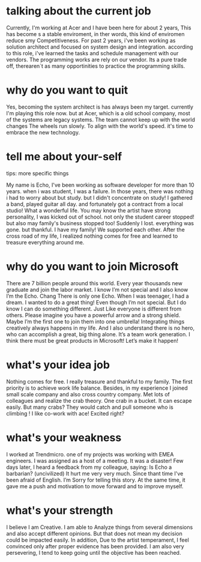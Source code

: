 # talking about the current job

Currently, I'm working at Acer and I have been here for about 2 years, This has become s a stable enviroment, in ther words, this kind of enviromen reduce smy Competitiveness. For past 2 years, i've been working as solution architect and focused on system design and integration. according to this role, i've learned the tasks and schedule management with our vendors. The programming works are rely on our vendor. Its a pure trade off, therearen`t as many opportinities to practice the programming skills.

# why do you want to quit

Yes, becoming the system architect is has always been my target. currently I'm playing this role now. but at Acer, which is a old school company, most of the systems are legacy systems. The team cannot keep up with the world changes The wheels run slowly. To align with the world's speed. it's time to embrace the new technology.

# tell me about your-self

tips: more specific things

My name is Echo, I've been working as software developer for more than 10 years. when i was student, I was a failure. In those years, there was nothing i had to worry about but study. but I didn't concentrate on study! I gathered a band, played guitar all day. and fortunately got a contract from a local studio! What a wonderful life. You may know the artist have strong personality, I was kicked out of school. not only the student career stopped! but also may family's business stopped too! Suddenly I lost. everything was gone. but thankful. I have my family! We supported each other. After the cross road of my life, I realized nothing comes for free and learned to treasure everything around me.

# why do you want to join Microsoft



There are 7 billion people around this world. Every year thousands new graduate and join the labor market. I know I’m not special and I also know I’m the Echo. Chang There is only one Echo. When I was teenager, I had a dream. I wanted to do a great thing! Even though I’m not special. But I do know I can do something different. Just Like everyone is different from others. Please imagine you have a powerful arrow and a strong shield. Maybe I’m the first one to join them into one umbrella! Integrating things creatively always happens in my life. And I also understand there is no hero, who can accomplish a great, big thing alone. It’s a team work generation. I think there must be great products in Microsoft! Let’s make it happen!

# what's your idea job

Nothing comes for free. I really treasure and thankful to my family. The first priority is to achieve work life balance. Besides, in my experience I joined small scale company and also cross country company. Met lots of colleagues and realize the crab theory. One crab in a bucket. It can escape easily. But many crabs? They would catch and pull someone who is climbing ! I like co-work with ace! Excited right?

# what's your weakness

I worked at Trendmicro. one of my projects was working with EMEA engineers. I was assigned as a host of a meeting. It was a disaster! Few days later, I heard a feedback from my colleague, saying: Is Echo a barbarian? (uncivilized) It hurt me very very much. Since thant time I've been afraid of English. I’m Sorry for telling this story. At the same time, it gave me a push and motivation to move forward and to improve myself.

# what's your strength

I believe  I am Creative. I am able to Analyze things from several dimensions and also accept different opinions. But that does not mean my decision could be impacted easily. In addition, Due to the artist temperament, I feel convinced only after proper evidence has been provided.
I am also very persevering, I tend to keep going until the objective has been reached. 